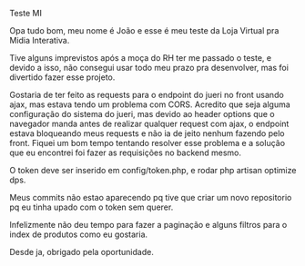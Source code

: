 Teste MI

Opa tudo bom, meu nome é João e esse é meu teste da Loja Virtual pra Midia Interativa.

Tive alguns imprevistos após a moça do RH ter me passado o teste, e devido a isso, não consegui usar todo meu prazo pra desenvolver, mas foi divertido fazer esse projeto.

Gostaria de ter feito as requests para o endpoint do jueri no front usando ajax, mas estava tendo um problema com CORS. Acredito que seja alguma configuração do sistema do jueri, mas devido ao header options que o navegador manda antes de realizar qualquer request com ajax, o endpoint estava bloqueando meus requests e não ia de jeito nenhum fazendo pelo front. Fiquei um bom tempo tentando resolver esse problema e a solução que eu encontrei foi fazer as requisições no backend mesmo.

O token deve ser inserido em config/token.php, e rodar php artisan optimize dps.

Meus commits não estao aparecendo pq tive que criar um novo repositorio pq eu tinha upado com o token sem querer.

Infelizmente não deu tempo para fazer a paginação e alguns filtros para o index de produtos como eu gostaria.

Desde ja, obrigado pela oportunidade.
